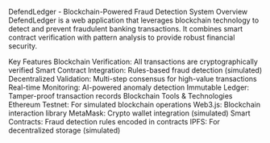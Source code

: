 DefendLedger - Blockchain-Powered Fraud Detection System
Overview
DefendLedger is a web application that leverages blockchain technology to detect and prevent fraudulent banking transactions. It combines smart contract verification with pattern analysis to provide robust financial security.

Key Features
Blockchain Verification: All transactions are cryptographically verified
Smart Contract Integration: Rules-based fraud detection (simulated)
Decentralized Validation: Multi-step consensus for high-value transactions
Real-time Monitoring: AI-powered anomaly detection
Immutable Ledger: Tamper-proof transaction records
Blockchain Tools & Technologies
Ethereum Testnet: For simulated blockchain operations
Web3.js: Blockchain interaction library
MetaMask: Crypto wallet integration (simulated)
Smart Contracts: Fraud detection rules encoded in contracts
IPFS: For decentralized storage (simulated)
